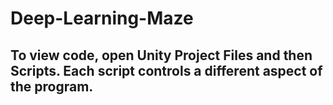 # Deep-Learning-Maze
 
## To view code, open Unity Project Files and then Scripts. Each script controls a different aspect of the program. 

